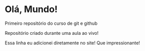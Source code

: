 # Olá, Mundo!
 Primeiro repositório do curso de git e github

Repositório criado durante uma aula ao vivo!

Essa linha eu adicionei diretamente no site! Que impressionante!
